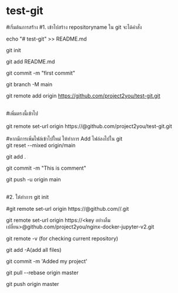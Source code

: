 # test-git

#เริ่มต้นการสร้่าง
#1. เข้าไปสร้าง repositoryname ใน git จะได้คำสั่ง

echo "# test-git" >> README.md

git init

git add README.md

git commit -m "first commit"

git branch -M main

git remote add origin https://github.com/project2you/test-git.git

<br>
#เพิ่มตรงนี้เข้าไป<br><br>
git remote set-url origin https://<key อย่างลืมเปลี่ยน>@github.com/project2you/test-git.git
<br><br>
#หากมีการเพิ่มไฟล์เข้าไปใหม่ ให้ทำการ Add ไฟล์ลงไปใน git<br>
git reset --mixed origin/main

git add .

git commit -m "This is comment"

git push -u origin main

<br>
#2. ให้ทำการ
git init

#git remote set-url origin https://<githubtoken>@github.com/<username>/<repositoryname>.git

git remote set-url origin https://<key อย่างลืมเปลี่ยน>@github.com/project2you/nginx-docker-jupyter-v2.git

git remote -v (for checking current repository)

git add -A(add all files)

git commit -m 'Added my project'

git pull --rebase origin master

git push  origin master


